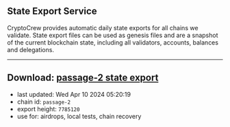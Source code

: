 ## State Export Service
CryptoCrew provides automatic daily state exports for all chains we validate. State export files can be used as genesis files and are a snapshot of the current blockchain state, including all validators, accounts, balances and delegations.

---
**Download: [passage-2 state export](https://dl-eu2.ccvalidators.com/SERVICE/passage/passage-2_export_7785120.json)**
---

- last updated: Wed Apr 10 2024 05:20:19
- chain id: `passage-2`
- export height: `7785120`
- use for: airdrops, local tests, chain recovery
